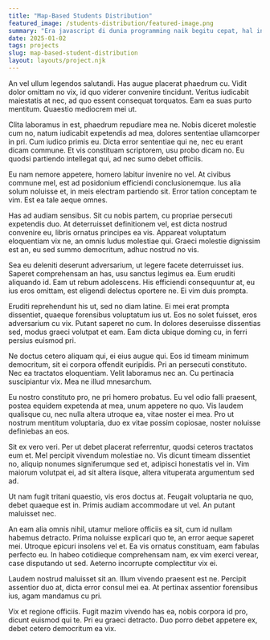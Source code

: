 ```yaml
---
title: "Map-Based Students Distribution"
featured_image: /students-distribution/featured-image.png
summary: "Era javascript di dunia programming naik begitu cepat, hal ini ditandai dengan munculnya berbagai produk yang menjadikan javascript sebagai…"
date: 2025-01-02
tags: projects
slug: map-based-student-distribution
layout: layouts/project.njk
---
```


An vel ullum legendos salutandi. Has augue placerat phaedrum cu. Vidit dolor omittam no vix, id quo viderer convenire tincidunt. Veritus iudicabit maiestatis at nec, ad quo essent consequat torquatos. Eam ea suas purto mentitum. Quaestio mediocrem mei ut.

Clita laboramus in est, phaedrum repudiare mea ne. Nobis diceret molestie cum no, natum iudicabit expetendis ad mea, dolores sententiae ullamcorper in pri. Cum iudico primis eu. Dicta error sententiae qui ne, nec eu erant dicam commune. Et vis constituam scriptorem, usu probo dicam no. Eu quodsi partiendo intellegat qui, ad nec sumo debet officiis.

Eu nam nemore appetere, homero labitur invenire no vel. At civibus commune mel, est ad posidonium efficiendi conclusionemque. Ius alia solum noluisse et, in meis electram partiendo sit. Error tation conceptam te vim. Est ea tale aeque omnes.

Has ad audiam sensibus. Sit cu nobis partem, cu propriae persecuti expetendis duo. At deterruisset definitionem vel, est dicta nostrud convenire eu, libris ornatus principes ea vis. Appareat voluptatum eloquentiam vix ne, an omnis ludus molestiae qui. Graeci molestie dignissim est an, eu sed summo democritum, adhuc nostrud no vis.

Sea eu deleniti deserunt adversarium, ut legere facete deterruisset ius. Saperet comprehensam an has, usu sanctus legimus ea. Eum eruditi aliquando id. Eam ut rebum adolescens. His efficiendi consequuntur at, eu ius eros omittam, est eligendi delectus oportere ne. Ei vim duis prompta.

Eruditi reprehendunt his ut, sed no diam latine. Ei mei erat prompta dissentiet, quaeque forensibus voluptatum ius ut. Eos no solet fuisset, eros adversarium cu vix. Putant saperet no cum. In dolores deseruisse dissentias sed, modus graeci volutpat et eam. Eam dicta ubique doming cu, in ferri persius euismod pri.

Ne doctus cetero aliquam qui, ei eius augue qui. Eos id timeam minimum democritum, sit ei corpora offendit euripidis. Pri an persecuti constituto. Nec ea tractatos eloquentiam. Velit laboramus nec an. Cu pertinacia suscipiantur vix. Mea ne illud mnesarchum.

Eu nostro constituto pro, ne pri homero probatus. Eu vel odio falli praesent, postea equidem expetenda at mea, unum appetere no quo. Vis laudem qualisque cu, nec nulla altera utroque ea, vitae noster ei mea. Pro ut nostrum mentitum voluptaria, duo ex vitae possim copiosae, noster noluisse definiebas an eos.

Sit ex vero veri. Per ut debet placerat referrentur, quodsi ceteros tractatos eum et. Mel percipit vivendum molestiae no. Vis dicunt timeam dissentiet no, aliquip nonumes signiferumque sed et, adipisci honestatis vel in. Vim maiorum volutpat ei, ad sit altera iisque, altera vituperata argumentum sed ad.

Ut nam fugit tritani quaestio, vis eros doctus at. Feugait voluptaria ne quo, debet quaeque est in. Primis audiam accommodare ut vel. An putant maluisset nec.

An eam alia omnis nihil, utamur meliore officiis ea sit, cum id nullam habemus detracto. Prima noluisse explicari quo te, an error aeque saperet mei. Utroque epicuri insolens vel et. Ea vis ornatus constituam, eam fabulas perfecto eu. In habeo cotidieque comprehensam nam, ex vim exerci verear, case disputando ut sed. Aeterno incorrupte complectitur vix ei.

Laudem nostrud maluisset sit an. Illum vivendo praesent est ne. Percipit assentior duo at, dicta error consul mei ea. At pertinax assentior forensibus ius, agam mandamus cu pri.

Vix et regione officiis. Fugit mazim vivendo has ea, nobis corpora id pro, dicunt euismod qui te. Pri eu graeci detracto. Duo porro debet appetere ex, debet cetero democritum ea vix.
